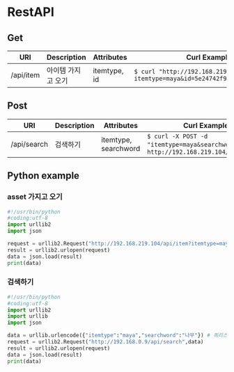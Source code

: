 # RestAPI

## Get
| URI | Description | Attributes | Curl Example |
| --- | --- | --- | --- |
| /api/item | 아이템 가지고 오기 | itemtype, id | `$ curl "http://192.168.219.104/api/item?itemtype=maya&id=5e24742f901da0498519f7a7"` |


## Post
| URI | Description | Attributes | Curl Example |
| --- | --- | --- | --- |
| /api/search | 검색하기 | itemtype, searchword | `$ curl -X POST -d "itemtype=maya&searchword=나무" http://192.168.219.104/api/search` |


## Python example
### asset 가지고 오기 

```python
#!/usr/bin/python
#coding:utf-8
import urllib2
import json

request = urllib2.Request("http://192.168.219.104/api/item?itemtype=maya&id=5e24742f901da0498519f7a7")
result = urllib2.urlopen(request)
data = json.load(result)
print(data)
```

### 검색하기
```python
#!/usr/bin/python
#coding:utf-8
import urllib2
import urllib
import json

data = urllib.urlencode({"itemtype":"maya","searchword":"나무"}) # 쿼리스트링 파라미터를 Encoding
request = urllib2.Request("http://192.168.0.9/api/search",data) 
result = urllib2.urlopen(request)
data = json.load(result)
print(data)
```
